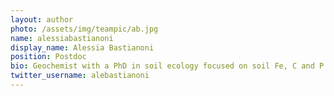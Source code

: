 ```yaml
---
layout: author
photo: /assets/img/teampic/ab.jpg
name: alessiabastianoni
display_name: Alessia Bastianoni
position: Postdoc
bio: Geochemist with a PhD in soil ecology focused on soil Fe, C and P biogeochemical cycles, R wizard, microbiologist in training
twitter_username: alebastianoni
---
```

